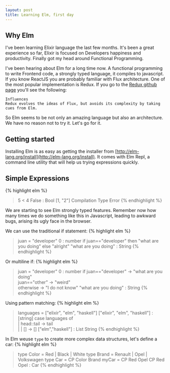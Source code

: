 ```yaml
---
layout: post
title: Learning Elm, first day
---
```


## Why Elm

I've been learning Elixir language the last few months. It's been a great experience so far, Elixir is focused on Developers happiness and productivity.
Finally got my head around Functional Programming.

I've been hearing about Elm for a long time now. A functional programming to write Frontend code, a strongly typed language, it compiles to javascript.
If you know ReactJS you are probably familiar with Flux architecture. One of the most popular implementation is Redux. If you go to the [Redux github page](https://github.com/reactjs/redux) you'll see the following:
```
Influences
Redux evolves the ideas of Flux, but avoids its complexity by taking cues from Elm.
```

So Elm seems to be not only an amazing language but also an architecture. 
We have no reason not to try it. Let's go for it.

## Getting started

Installing Elm is as easy as getting the installer from [http://elm-lang.org/install](http://elm-lang.org/install).
It comes with Elm Repl, a command line utility that will help us trying expressions quickly.

## Simple Expressions
{% highlight elm %}
> 5 < 4
False : Bool
> [1, "2"]
Compilation Type Error
{% endhighlight %}

We are starting to see Elm strongly typed features. Remember now how many times we do something like this in Javascript, leading to awkward bugs, arising its ugly face in the browser.

We can use the traditional if statement:
{% highlight elm %}
> juan = "developer"
0 : number
> if juan=="developer" then "what are you doing" else "alright"
"what are you doing" : String
{% endhighlight %}

Or multiline if:
{% highlight elm %}
> juan = "developer"
0 : number
> if juan=="developer" -> "what are you doing" \
> juan=="other" -> "weird" \
> otherwise -> "I do not know"
"what are you doing" : String
{% endhighlight %}

Using pattern matching:
{% highlight elm %}
> languages = ["elixir", "elm", "haskell"]
["elixir", "elm", "haskell"] : [string]
> case languages of \
| head::tail -> tail \
| | [] -> []
["elm","haskell"] : List String
{% endhighlight %}

In Elm weuse ```type``` to create more complex data structures, let's define a car:
{% highlight elm %}
> type Color = Red | Black | White
> type Brand = Renault | Opel | Volkswagen
> type Car = CP Color Brand
> myCar = CP Red Opel
CP Red Opel : Car
{% endhighlight %}

